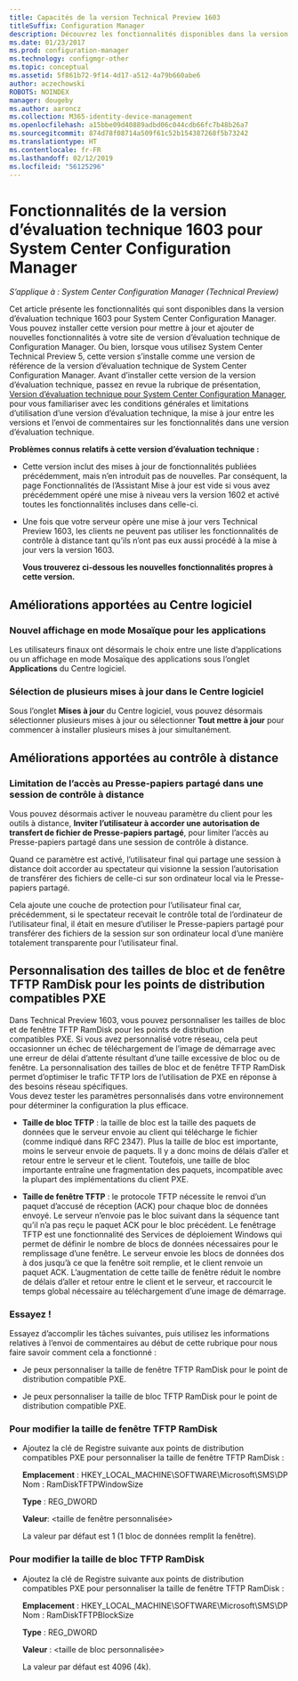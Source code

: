 ```yaml
---
title: Capacités de la version Technical Preview 1603
titleSuffix: Configuration Manager
description: Découvrez les fonctionnalités disponibles dans la version d’évaluation technique 1603 pour System Center Configuration Manager.
ms.date: 01/23/2017
ms.prod: configuration-manager
ms.technology: configmgr-other
ms.topic: conceptual
ms.assetid: 5f861b72-9f14-4d17-a512-4a79b660abe6
author: aczechowski
ROBOTS: NOINDEX
manager: dougeby
ms.author: aaroncz
ms.collection: M365-identity-device-management
ms.openlocfilehash: a15bbe09d40889adbd06c044cdb66fc7b48b26a7
ms.sourcegitcommit: 874d78f08714a509f61c52b154387268f5b73242
ms.translationtype: HT
ms.contentlocale: fr-FR
ms.lasthandoff: 02/12/2019
ms.locfileid: "56125296"
---
```

# <a name="capabilities-in-technical-preview-1603-for-system-center-configuration-manager"></a>Fonctionnalités de la version d’évaluation technique 1603 pour System Center Configuration Manager

*S’applique à : System Center Configuration Manager (Technical Preview)*

Cet article présente les fonctionnalités qui sont disponibles dans la version d’évaluation technique 1603 pour System Center Configuration Manager. Vous pouvez installer cette version pour mettre à jour et ajouter de nouvelles fonctionnalités à votre site de version d’évaluation technique de Configuration Manager. Ou bien, lorsque vous utilisez System Center Technical Preview 5, cette version s’installe comme une version de référence de la version d’évaluation technique de System Center Configuration Manager. Avant d’installer cette version de la version d’évaluation technique, passez en revue la rubrique de présentation, [Version d’évaluation technique pour System Center Configuration Manager](../../core/get-started/technical-preview.md), pour vous familiariser avec les conditions générales et limitations d’utilisation d’une version d’évaluation technique, la mise à jour entre les versions et l’envoi de commentaires sur les fonctionnalités dans une version d’évaluation technique.  

 **Problèmes connus relatifs à cette version d’évaluation technique :**  

- Cette version inclut des mises à jour de fonctionnalités publiées précédemment, mais n’en introduit pas de nouvelles. Par conséquent, la page Fonctionnalités de l’Assistant Mise à jour est vide si vous avez précédemment opéré une mise à niveau vers la version 1602 et activé toutes les fonctionnalités incluses dans celle-ci.  

- Une fois que votre serveur opère une mise à jour vers Technical Preview 1603, les clients ne peuvent pas utiliser les fonctionnalités de contrôle à distance tant qu’ils n’ont pas eux aussi procédé à la mise à jour vers la version 1603.  

  **Vous trouverez ci-dessous les nouvelles fonctionnalités propres à cette version.**  

##  <a name="BKMK_SC1603"></a> Améliorations apportées au Centre logiciel  

### <a name="new-tiled-view-for-apps"></a>Nouvel affichage en mode Mosaïque pour les applications  
 Les utilisateurs finaux ont désormais le choix entre une liste d’applications ou un affichage en mode Mosaïque des applications sous l’onglet **Applications** du Centre logiciel.  

### <a name="select-multiple-updates-in-software-center"></a>Sélection de plusieurs mises à jour dans le Centre logiciel  
 Sous l’onglet **Mises à jour** du Centre logiciel, vous pouvez désormais sélectionner plusieurs mises à jour ou sélectionner **Tout mettre à jour** pour commencer à installer plusieurs mises à jour simultanément.  

##  <a name="BKMK_RC1603"></a> Améliorations apportées au contrôle à distance  

### <a name="limit-shared-clipboard-access-in-a-remote-control-session"></a>Limitation de l’accès au Presse-papiers partagé dans une session de contrôle à distance  
 Vous pouvez désormais activer le nouveau paramètre du client pour les outils à distance, **Inviter l’utilisateur à accorder une autorisation de transfert de fichier de Presse-papiers partagé**, pour limiter l’accès au Presse-papiers partagé dans une session de contrôle à distance.  

 Quand ce paramètre est activé, l’utilisateur final qui partage une session à distance doit accorder au spectateur qui visionne la session l’autorisation de transférer des fichiers de celle-ci sur son ordinateur local via le Presse-papiers partagé.  

 Cela ajoute une couche de protection pour l’utilisateur final car, précédemment, si le spectateur recevait le contrôle total de l’ordinateur de l’utilisateur final, il était en mesure d’utiliser le Presse-papiers partagé pour transférer des fichiers de la session sur son ordinateur local d’une manière totalement transparente pour l’utilisateur final.  

##  <a name="BKMK_RamDiskTFTP"></a> Personnalisation des tailles de bloc et de fenêtre TFTP RamDisk pour les points de distribution compatibles PXE  
 Dans Technical Preview 1603, vous pouvez personnaliser les tailles de bloc et de fenêtre TFTP RamDisk pour les points de distribution compatibles PXE. Si vous avez personnalisé votre réseau, cela peut occasionner un échec de téléchargement de l’image de démarrage avec une erreur de délai d’attente résultant d’une taille excessive de bloc ou de fenêtre. La personnalisation des tailles de bloc et de fenêtre TFTP RamDisk permet d’optimiser le trafic TFTP lors de l’utilisation de PXE en réponse à des besoins réseau spécifiques.   
Vous devez tester les paramètres personnalisés dans votre environnement pour déterminer la configuration la plus efficace.  

-   **Taille de bloc TFTP** : la taille de bloc est la taille des paquets de données que le serveur envoie au client qui télécharge le fichier (comme indiqué dans RFC 2347). Plus la taille de bloc est importante, moins le serveur envoie de paquets. Il y a donc moins de délais d’aller et retour entre le serveur et le client. Toutefois, une taille de bloc importante entraîne une fragmentation des paquets, incompatible avec la plupart des implémentations du client PXE.  

-   **Taille de fenêtre TFTP** : le protocole TFTP nécessite le renvoi d’un paquet d’accusé de réception (ACK) pour chaque bloc de données envoyé. Le serveur n’envoie pas le bloc suivant dans la séquence tant qu’il n’a pas reçu le paquet ACK pour le bloc précédent. Le fenêtrage TFTP est une fonctionnalité des Services de déploiement Windows qui permet de définir le nombre de blocs de données nécessaires pour le remplissage d’une fenêtre. Le serveur envoie les blocs de données dos à dos jusqu’à ce que la fenêtre soit remplie, et le client renvoie un paquet ACK. L’augmentation de cette taille de fenêtre réduit le nombre de délais d’aller et retour entre le client et le serveur, et raccourcit le temps global nécessaire au téléchargement d’une image de démarrage.  

### <a name="try-it-out"></a>Essayez !  
 Essayez d’accomplir les tâches suivantes, puis utilisez les informations relatives à l’envoi de commentaires au début de cette rubrique pour nous faire savoir comment cela a fonctionné :  

-   Je peux personnaliser la taille de fenêtre TFTP RamDisk pour le point de distribution compatible PXE.  

-   Je peux personnaliser la taille de bloc TFTP RamDisk pour le point de distribution compatible PXE.  

### <a name="to-modify-the-ramdisk-tftp-window-size"></a>Pour modifier la taille de fenêtre TFTP RamDisk  

- Ajoutez la clé de Registre suivante aux points de distribution compatibles PXE pour personnaliser la taille de fenêtre TFTP RamDisk :  

   **Emplacement** : HKEY_LOCAL_MACHINE\SOFTWARE\Microsoft\SMS\DP  
  Nom : RamDiskTFTPWindowSize  

   **Type** : REG_DWORD  

   **Valeur**: &lt;taille de fenêtre personnalisée\>  

  La valeur par défaut est 1 (1 bloc de données remplit la fenêtre).  

### <a name="to-modify-the-ramdisk-tftp-block-size"></a>Pour modifier la taille de bloc TFTP RamDisk  

- Ajoutez la clé de Registre suivante aux points de distribution compatibles PXE pour personnaliser la taille de fenêtre TFTP RamDisk :  

   **Emplacement** : HKEY_LOCAL_MACHINE\SOFTWARE\Microsoft\SMS\DP  
  Nom : RamDiskTFTPBlockSize  

   **Type** : REG_DWORD  

   **Valeur** : &lt;taille de bloc personnalisée\>  

  La valeur par défaut est 4096 (4k).  
